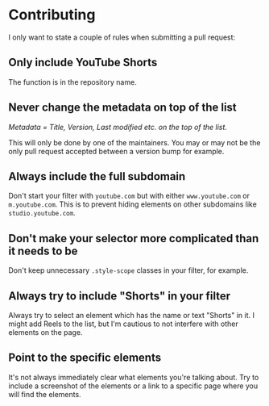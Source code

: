 # Contributing

I only want to state a couple of rules when submitting a pull request:

## Only include YouTube Shorts
The function is in the repository name.

## Never change the metadata on top of the list
*Metadata = Title, Version, Last modified etc. on the top of the list.*

This will only be done by one of the maintainers. You may or may not be the only pull request accepted between a version bump for example.

## Always include the full subdomain
Don't start your filter with `youtube.com` but with either `www.youtube.com` or `m.youtube.com`.
This is to prevent hiding elements on other subdomains like `studio.youtube.com`.

## Don't make your selector more complicated than it needs to be
Don't keep unnecessary `.style-scope` classes in your filter, for example.

## Always try to include "Shorts" in your filter
Always try to select an element which has the name or text "Shorts" in it. I might add Reels to the list, but I'm cautious to not interfere with other elements on the page.

## Point to the specific elements
It's not always immediately clear what elements you're talking about. Try to include a screenshot of the elements or a link to a specific page where you will find the elements.